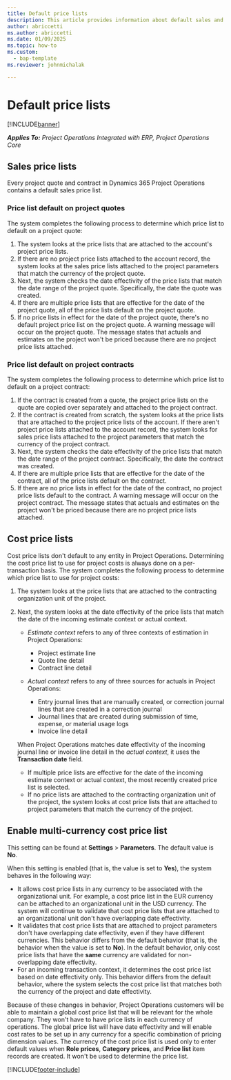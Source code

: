 ```yaml
---
title: Default price lists
description: This article provides information about default sales and cost price lists in Project Operations.
author: abriccetti
ms.author: abriccetti
ms.date: 01/09/2025
ms.topic: how-to
ms.custom: 
  - bap-template
ms.reviewer: johnmichalak

---
```


# Default price lists

[!INCLUDE[banner](../includes/banner.md)]

_**Applies To:** Project Operations Integrated with ERP, Project Operations Core_

## Sales price lists

Every project quote and contract in Dynamics 365 Project Operations contains a default sales price list. 

### Price list default on project quotes
The system completes the following process to determine which price list to default on a project quote:

1. The system looks at the price lists that are attached to the account's project price lists. 
1. If there are no project price lists attached to the account record, the system looks at the sales price lists attached to the project parameters that match the currency of the project quote.
1. Next, the system checks the date effectivity of the price lists that match the date range of the project quote. Specifically, the date the quote was created.
1. If there are multiple price lists that are effective for the date of the project quote, all of the price lists default on the project quote.
1. If no price lists in effect for the date of the project quote, there's no default project price list on the project quote. A warning message will occur on the project quote. The message states that actuals and estimates on the project won't be priced because there are no project price lists attached.

### Price list default on project contracts 
The system completes the following process to determine which price list to default on a project contract:

1. If the contract is created from a quote, the project price lists on the quote are copied over separately and attached to the project contract.
1. If the contract is created from scratch, the system looks at the price lists that are attached to the project price lists of the account. If there aren't project price lists attached to the account record, the system looks for sales price lists attached to the project parameters that match the currency of the project contract.
1. Next, the system checks the date effectivity of the price lists that match the date range of the project contract. Specifically, the date the contract was created.
1. If there are multiple price lists that are effective for the date of the contract, all of the price lists default on the contract.
1. If there are no price lists in effect for the date of the contract, no project price lists default to the contract. A warning message will occur on the project contract. The message states that actuals and estimates on the project won't be priced because there are no project price lists attached.

## Cost price lists

Cost price lists don't default to any entity in Project Operations. Determining the cost price list to use for project costs is always done on a per-transaction basis. The system completes the following process to determine which price list to use for project costs:

1. The system looks at the price lists that are attached to the contracting organization unit of the project.
1. Next, the system looks at the date effectivity of the price lists that match the date of the incoming estimate context or actual context.

    - *Estimate context* refers to any of three contexts of estimation in Project Operations:

        - Project estimate line
        - Quote line detail
        - Contract line detail

    - *Actual context* refers to any of three sources for actuals in Project Operations:

       - Entry journal lines that are manually created, or correction journal lines that are created in a correction journal
       - Journal lines that are created during submission of time, expense, or material usage logs
       - Invoice line detail

    When Project Operations matches date effectivity of the incoming journal line or invoice line detail in the *actual context*, it uses the **Transaction date** field.

    - If multiple price lists are effective for the date of the incoming estimate context or actual context, the most recently created price list is selected.
    - If no price lists are attached to the contracting organization unit of the project, the system looks at cost price lists that are attached to project parameters that match the currency of the project.

## Enable multi-currency cost price list

This setting can be found at **Settings** \> **Parameters**. The default value is **No**.

When this setting is enabled (that is, the value is set to **Yes**), the system behaves in the following way:

- It allows cost price lists in any currency to be associated with the organizational unit. For example, a cost price list in the EUR currency can be attached to an organizational unit in the USD currency. The system will continue to validate that cost price lists that are attached to an organizational unit don't have overlapping date effectivity.
- It validates that cost price lists that are attached to project parameters don't have overlapping date effectivity, even if they have different currencies. This behavior differs from the default behavior (that is, the behavior when the value is set to **No**). In the default behavior, only cost price lists that have the **same** currency are validated for non-overlapping date effectivity.
- For an incoming transaction context, it determines the cost price list based on date effectivity only. This behavior differs from the default behavior, where the system selects the cost price list that matches both the currency of the project and date effectivity.

Because of these changes in behavior, Project Operations customers will be able to maintain a global cost price list that will be relevant for the whole company. They won't have to have price lists in each currency of operations. The global price list will have date effectivity and will enable cost rates to be set up in any currency for a specific combination of pricing dimension values. The currency of the cost price list is used only to enter default values when **Role prices**, **Category prices**, and **Price list** item records are created. It won't be used to determine the price list.

[!INCLUDE[footer-include](../includes/footer-banner.md)]

